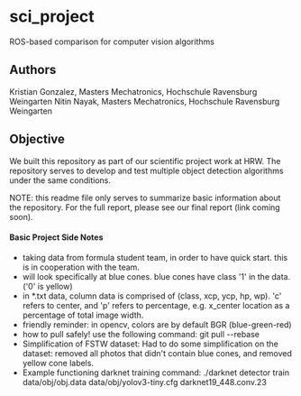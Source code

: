 # sci_project
ROS-based comparison for computer vision algorithms

## Authors
Kristian Gonzalez, Masters Mechatronics, Hochschule Ravensburg Weingarten
Nitin Nayak, Masters Mechatronics, Hochschule Ravensburg Weingarten

## Objective
We built this repository as part of our scientific project work at HRW. The repository serves to develop and test multiple object detection algorithms under the same conditions. 

NOTE: this readme file only serves to summarize basic information about the repository. For the full report, please see our final report (link coming soon). 

#### Basic Project Side Notes
- taking data from formula student team, in order to have quick start. this is in cooperation with the team.
- will look specifically at blue cones. blue cones have class '1' in the data. ('0' is yellow)
- in *.txt data, column data is comprised of (class, xcp, ycp, hp, wp). 'c' refers to center, and 'p' refers to percentage, e.g. x_center location as a percentage of total image width.
- friendly reminder: in opencv, colors are by default BGR (blue-green-red)
- how to pull safely! use the following command: git pull --rebase
- Simplification of FSTW dataset: Had to do some simplification on the dataset: removed all photos that didn't contain blue cones, and removed yellow cone labels.
- Example functioning darknet training command: ./darknet detector train data/obj/obj.data data/obj/yolov3-tiny.cfg darknet19_448.conv.23

